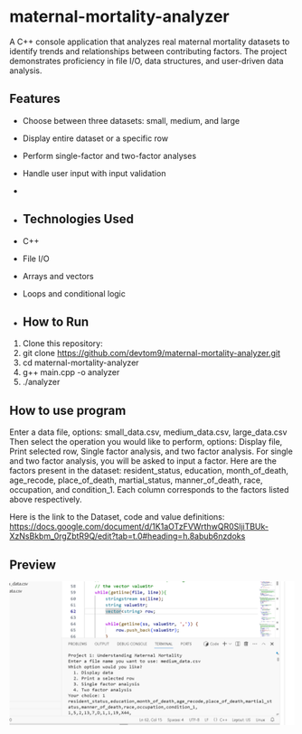 # maternal-mortality-analyzer
A C++ console application that analyzes real maternal mortality datasets to identify trends and relationships between contributing factors. The project demonstrates proficiency in file I/O, data structures, and user-driven data analysis.

## Features
- Choose between three datasets: small, medium, and large
- Display entire dataset or a specific row
- Perform single-factor and two-factor analyses
- Handle user input with input validation
- 
- ## Technologies Used
- C++
- File I/O
- Arrays and vectors
- Loops and conditional logic

- ## How to Run
1. Clone this repository:
2. git clone https://github.com/devtom9/maternal-mortality-analyzer.git
3. cd maternal-mortality-analyzer
4. g++ main.cpp -o analyzer
5. ./analyzer

## How to use program
Enter a data file, options: small_data.csv, medium_data.csv, large_data.csv
Then select the operation you would like to perform, options: Display file, Print selected row, Single factor analysis, and two factor analysis.
For single and two factor analysis, you will be asked to input a factor. Here are the factors present in the dataset:
resident_status, education, month_of_death, age_recode, place_of_death, martial_status, manner_of_death, race, occupation, and condition_1.
Each column corresponds to the factors listed above respectively.

Here is the link to the Dataset, code and value definitions: https://docs.google.com/document/d/1K1aOTzFVWrthwQR0SljiTBUk-XzNsBkbm_0rgZbtR9Q/edit?tab=t.0#heading=h.8abub6nzdoks

## Preview
![Console Screenshot of Program](screenshot.png)
